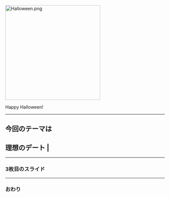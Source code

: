 <img width="300" alt="Halloween.png" src="https://images.plurk.com/6rfUUE4OKb6y5xe6uygS.jpg">

Happy Halloween!

---


## 今回のテーマは
## 理想のデート |


---


### 3枚目のスライド


---


### おわり
